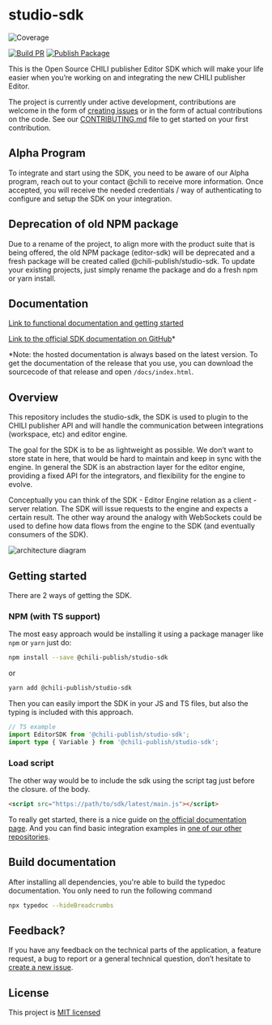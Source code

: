 # studio-sdk

![Coverage](https://img.shields.io/badge/coverage-96.55%25-brightgreen.svg)

[![Build PR](https://github.com/chili-publish/studio-sdk/actions/workflows/pr-build.yml/badge.svg)](https://github.com/chili-publish/studio-sdk/actions/workflows/pr-build.yml) [![Publish Package](https://github.com/chili-publish/studio-sdk/actions/workflows/publish-package.yml/badge.svg)](https://github.com/chili-publish/studio-sdk/actions/workflows/publish-package.yml)

This is the Open Source CHILI publisher Editor SDK which will make your life easier when you’re working on and integrating the new CHILI publisher Editor.

The project is currently under active development, contributions are welcome in the form of [creating issues](https://github.com/chili-publish/studio-sdk/issues/new/choose) or in the form of actual contributions on the code. See our [CONTRIBUTING.md](https://github.com/chili-publish/studio-sdk/blob/develop/CONTRIBUTING.md) file to get started on your first contribution.

## Alpha Program

To integrate and start using the SDK, you need to be aware of our Alpha program, reach out to your contact @chili to receive more information. Once accepted, you will receive the needed credentials / way of authenticating to configure and setup the SDK on your integration.

## Deprecation of old NPM package

Due to a rename of the project, to align more with the product suite that is being offered, the old NPM package (editor-sdk) will be deprecated and a fresh package will be created called @chili-publish/studio-sdk.
To update your existing projects, just simply rename the package and do a fresh npm or yarn install.

## Documentation

[Link to functional documentation and getting started](https://docs.chiligrafx.com)

[Link to the official SDK documentation on GitHub](https://chili-publish.github.io/studio-sdk/)\*

\*Note: the hosted documentation is always based on the latest version. To get the documentation of the release that you use, you can download the sourcecode of that release and open `/docs/index.html`.

## Overview

This repository includes the studio-sdk, the SDK is used to plugin to the CHILI publisher API and will handle the communication between integrations (workspace, etc) and editor engine.

The goal for the SDK is to be as lightweight as possible. We don’t want to store state in here, that would be hard to maintain and keep in sync with the engine. In general the SDK is an abstraction layer for the editor engine, providing a fixed API for the integrators, and flexibility for the engine to evolve.

Conceptually you can think of the SDK - Editor Engine relation as a client - server relation. The SDK will issue requests to the engine and expects a certain result. The other way around the analogy with WebSockets could be used to define how data flows from the engine to the SDK (and eventually consumers of the SDK).

![architecture diagram](https://user-images.githubusercontent.com/956362/155481965-1d2fe57b-11ec-4327-bbc3-5b4e03a01f28.png)

## Getting started

There are 2 ways of getting the SDK.

### NPM (with TS support)

The most easy approach would be installing it using a package manager like `npm` or `yarn` just do:

```bash
npm install --save @chili-publish/studio-sdk
```

or

```bash
yarn add @chili-publish/studio-sdk
```

Then you can easily import the SDK in your JS and TS files, but also the typing is included with this approach.

```typescript
// TS example
import EditorSDK from '@chili-publish/studio-sdk';
import type { Variable } from '@chili-publish/studio-sdk';
```

### Load script

The other way would be to include the sdk using the script tag just before the closure. of the body.

```html
<script src="https://path/to/sdk/latest/main.js"></script>
```

To really get started, there is a nice guide on [the official documentation page](https://chili-publish.github.io/studio-sdk/).
And you can find basic integration examples in [one of our other repositories](https://github.com/chili-publish/studio-sdk-integration-examples).

## Build documentation

After installing all dependencies, you're able to build the typedoc documentation. You only need to run the following command

```bash
npx typedoc --hideBreadcrumbs
```

## Feedback?

If you have any feedback on the technical parts of the application, a feature request, a bug to report or a general technical question, don’t hesitate to [create a new issue](https://github.com/chili-publish/studio-sdk/issues/new/choose).

## License

This project is [MIT licensed](https://github.com/chili-publish/studio-sdk/blob/develop/LICENSE)
